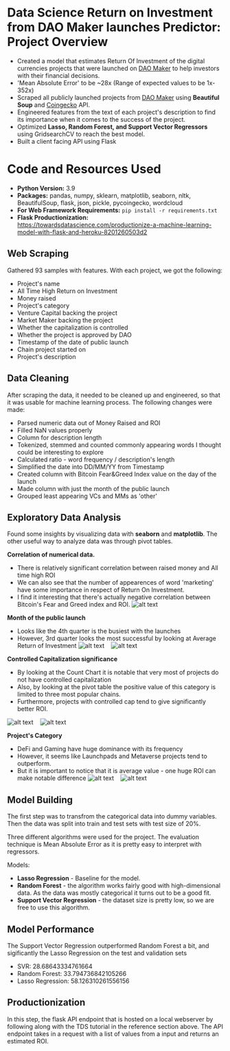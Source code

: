 # Data Science Return on Investment from DAO Maker launches Predictor: Project Overview
* Created a model that estimates Return Of Investment of the digital currencies projects that were launched on [DAO Maker](https://daomaker.com/) to help investors with their financial decisions. 
* 'Mean Absolute Error' to be ~28x (Range of expected values to be 1x-352x)
* Scraped all publicly launched projects from [DAO Maker](https://daomaker.com/) using **Beautiful Soup** and [Coingecko](https://www.coingecko.com/) API.
* Engineered features from the text of each project's description to find its importance when it comes to the success of the project.
* Optimized **Lasso, Random Forest, and Support Vector Regressors** using GridsearchCV to reach the best model.
* Built a client facing API using Flask

# Code and Resources Used
* **Python Version:** 3.9
* **Packages:** pandas, numpy, sklearn, matplotlib, seaborn, nltk, BeautifulSoup, flask, json, pickle, pycoingecko, wordcloud
* **For Web Framework Requirements:** ```pip install -r requirements.txt```
* **Flask Productionization:** https://towardsdatascience.com/productionize-a-machine-learning-model-with-flask-and-heroku-8201260503d2

## Web Scraping
Gathered 93 samples with features. With each project, we got the following:
*   Project's name
*   All Time High Return on Investment
*   Money raised
*   Project's category
*   Venture Capital backing the project
*   Market Maker backing the project
*   Whether the capitalization is controlled
*   Whether the project is approved by DAO
*   Timestamp of the date of public launch
*   Chain project started on
*   Project's description

## Data Cleaning
After scraping the data, it needed to be cleaned up and engineered, so that it was usable for machine learning process. The following changes were made: 
*   Parsed numeric data out of Money Raised and ROI
*   Filled NaN values properly
*   Column for description length
*   Tokenized, stemmed and counted commonly appearing words I thought could be interesting to explore
*   Calculated ratio - word frequency / description's length
*   Simplified the date into DD/MM/YY from Timestamp
*   Created column with Bitcoin Fear&Greed Index value on the day of the launch
*   Made column with just the month of the public launch
*   Grouped least appearing VCs and MMs as 'other'

## Exploratory Data Analysis
Found some insights by visualizing data with **seaborn** and **matplotlib**. The other useful way to analyze data was through pivot tables.

**Correlation of numerical data.**
* There is relatively significant correlation between raised money and All time high ROI
* We can also see that the number of appearences of word 'marketing' have some importance in respect of Return On Investment.
* I find it interesting that there's actually negative correlation between Bitcoin's Fear and Greed index and ROI.
![alt text](images/heatmap_corr.PNG)

**Month of the public launch**
* Looks like the 4th quarter is the busiest with the launches
* However, 3rd quarter looks the most successful by looking at Average Return of Investment
![alt text](images/month_count.PNG)&nbsp;&nbsp;&nbsp;&nbsp;![alt text](images/month_roi.PNG)

**Controlled Capitalization significance**
* By looking at the Count Chart it is notable that very most of projects do not have controlled capitalization
* Also, by looking at the pivot table the positive value of this category is limited to three most popular chains.
* Furthermore, projects with controlled cap tend to give significantly better ROI.

![alt text](images/capcontrolled_count.PNG)&nbsp;&nbsp;&nbsp;&nbsp;![alt text](images/capcontrolled_roi_avg.PNG)

**Project's Category**
* DeFi and Gaming have huge dominance with its frequency
* However, it seems like Launchpads and Metaverse projects tend to outperform. 
* But it is important to notice that it is average value - one huge ROI can make notable difference
![alt text](images/category_count.PNG)&nbsp;&nbsp;&nbsp;&nbsp;![alt text](images/catg_roi.PNG)

## Model Building
The first step was to transfrom the categorical data into dummy variables. Then the data was split into train and test sets with test size of 20%.

Three different algorithms were used for the project. The evaluation technique is Mean Absolute Error as it is pretty easy to interpret with regressors.

Models:
* **Lasso Regression** - Baseline for the model.
* **Random Forest** - the algorithm works fairly good with high-dimensional data. As the data was mostly categorical it turns out to be a good fit.
* **Support Vector Regression** - the dataset size is pretty low, so we are free to use this algorithm.

## Model Performance
The Support Vector Regression outperformed Random Forest a bit, and sigificantly the Lasso Regression on the test and validation sets
* SVR: 28.68643334761664
* Random Forest: 33.794736842105266
* Lasso Regression: 58.126310261556156

## Productionization
In this step, the flask API endpoint that is hosted on a local webserver by following along with the TDS tutorial in the reference section above. The API endpoint takes in a request with a list of values from a input and returns an estimated ROI.

